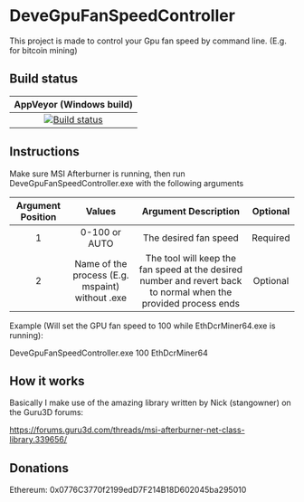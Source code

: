 # DeveGpuFanSpeedController
This project is made to control your Gpu fan speed by command line. (E.g. for bitcoin mining)

## Build status

| AppVeyor (Windows build) |
|:------------------------:|
| [![Build status](https://ci.appveyor.com/api/projects/status/8fo1i7jl7xmq2qo1?svg=true)](https://ci.appveyor.com/project/devedse/devegpufanspeedcontroller) |

## Instructions

Make sure MSI Afterburner is running, then run DeveGpuFanSpeedController.exe with the following arguments

| Argument Position | Values | Argument Description | Optional |
|:--:|:--:|:--:|:--:|
| 1 | 0-100 or AUTO | The desired fan speed | Required |
| 2 | Name of the process (E.g. mspaint) without .exe | The tool will keep the fan speed at the desired number and revert back to normal when the provided process ends | Optional |

Example (Will set the GPU fan speed to 100 while EthDcrMiner64.exe is running):

DeveGpuFanSpeedController.exe 100 EthDcrMiner64

## How it works

Basically I make use of the amazing library written by Nick (stangowner) on the Guru3D forums:

https://forums.guru3d.com/threads/msi-afterburner-net-class-library.339656/

## Donations

Ethereum: 0x0776C3770f2199edD7F214B18D602045ba295010
